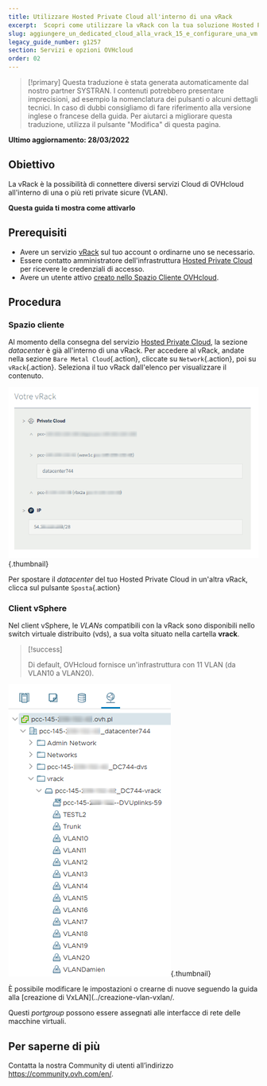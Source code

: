 ```yaml
---
title: Utilizzare Hosted Private Cloud all'interno di una vRack
excerpt:  Scopri come utilizzare la vRack con la tua soluzione Hosted Private Cloud
slug: aggiungere_un_dedicated_cloud_alla_vrack_15_e_configurare_una_vm
legacy_guide_number: g1257
section: Servizi e opzioni OVHcloud
order: 02
---
```


> [!primary]
> Questa traduzione è stata generata automaticamente dal nostro partner SYSTRAN. I contenuti potrebbero presentare imprecisioni, ad esempio la nomenclatura dei pulsanti o alcuni dettagli tecnici. In caso di dubbi consigliamo di fare riferimento alla versione inglese o francese della guida. Per aiutarci a migliorare questa traduzione, utilizza il pulsante "Modifica" di questa pagina.
>

**Ultimo aggiornamento: 28/03/2022**

## Obiettivo

La vRack è la possibilità di connettere diversi servizi Cloud di OVHcloud all'interno di una o più reti private sicure (VLAN).

**Questa guida ti mostra come attivarlo**

## Prerequisiti

- Avere un servizio [vRack](https://www.ovh.it/soluzioni/vrack/) sul tuo account o ordinarne uno se necessario.
- Essere contatto amministratore dell'infrastruttura [Hosted Private Cloud](https://www.ovhcloud.com/it/enterprise/products/hosted-private-cloud/) per ricevere le credenziali di accesso.
- Avere un utente attivo [creato nello Spazio Cliente OVHcloud](https://www.ovh.com/auth/?action=gotomanager&from=https://www.ovh.it/&ovhSubsidiary=it).

## Procedura

### Spazio cliente

Al momento della consegna del servizio [Hosted Private Cloud](https://www.ovhcloud.com/it/enterprise/products/hosted-private-cloud/), la sezione *datacenter* è già all'interno di una vRack. Per accedere al vRack, andate nella sezione `Bare Metal Cloud`{.action}, cliccate su `Network`{.action}, poi su `vRack`{.action}. Seleziona il tuo vRack dall'elenco per visualizzare il contenuto.

![Datacenter](images/vRackDatacenter.PNG){.thumbnail}

Per spostare il *datacenter* del tuo Hosted Private Cloud in un'altra vRack, clicca sul pulsante `Sposta`{.action}

### Client vSphere

Nel client vSphere, le *VLANs* compatibili con la vRack sono disponibili nello switch virtuale distribuito (vds), a sua volta situato nella cartella **vrack**.

> [!success]
>
> Di default, OVHcloud fornisce un'infrastruttura con 11 VLAN (da VLAN10 a VLAN20).
>

![VLAN](images/vRackVsphere.png){.thumbnail}

È possibile modificare le impostazioni o crearne di nuove seguendo la guida alla [creazione di VxLAN](../creazione-vlan-vxlan/.

Questi *portgroup* possono essere assegnati alle interfacce di rete delle macchine virtuali.

## Per saperne di più

Contatta la nostra Community di utenti all’indirizzo <https://community.ovh.com/en/>.
